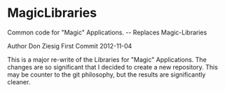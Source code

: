 MagicLibraries
==============

Common code for "Magic" Applications. -- Replaces Magic-Libraries

Author Don Ziesig
First Commit 2012-11-04

This is a major re-write of the Libraries for "Magic" Applications.  The changes are so significant that I decided to create a new repository.  This may be counter to the git philosophy, but the results are significantly cleaner.
